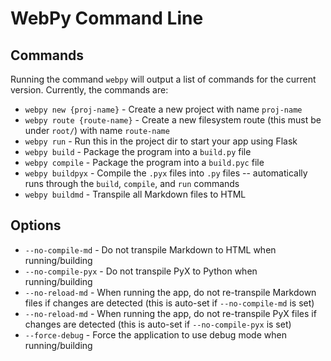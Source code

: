 # WebPy Command Line


## Commands

Running the command `webpy` will output a list of commands for the current version. Currently, the commands are: 

- `webpy new {proj-name}` - Create a new project with name `proj-name`
- `webpy route {route-name}` - Create a new filesystem route (this must be under `root/`) with name `route-name`
- `webpy run` - Run this in the project dir to start your app using Flask
- `webpy build` - Package the program into a `build.py` file
- `webpy compile` - Package the program into a `build.pyc` file
- `webpy buildpyx` - Compile the `.pyx` files into `.py` files -- automatically runs through the `build`, `compile`, and `run` commands
- `webpy buildmd` - Transpile all Markdown files to HTML

## Options

- `--no-compile-md` - Do not transpile Markdown to HTML when running/building
- `--no-compile-pyx` - Do not transpile PyX to Python when running/building
- `--no-reload-md` - When running the app, do not re-transpile Markdown files if changes are detected (this is auto-set if `--no-compile-md` is set)
- `--no-reload-md` - When running the app, do not re-transpile PyX files if changes are detected (this is auto-set if `--no-compile-pyx` is set)
- `--force-debug` - Force the application to use debug mode when running/building